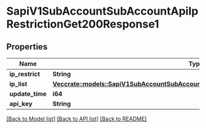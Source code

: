 # SapiV1SubAccountSubAccountApiIpRestrictionGet200Response1

## Properties

Name | Type | Description | Notes
------------ | ------------- | ------------- | -------------
**ip_restrict** | **String** |  | 
**ip_list** | [**Vec<crate::models::SapiV1SubAccountSubAccountApiIpRestrictionGet200Response1IpListInner>**](_sapi_v1_sub_account_subAccountApi_ipRestriction_get_200_response_1_ipList_inner.md) |  | 
**update_time** | **i64** |  | 
**api_key** | **String** |  | 

[[Back to Model list]](../README.md#documentation-for-models) [[Back to API list]](../README.md#documentation-for-api-endpoints) [[Back to README]](../README.md)


